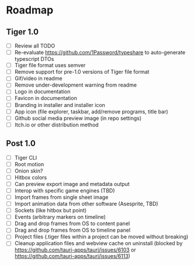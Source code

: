 # Roadmap

## Tiger 1.0

- [ ] Review all TODO
- [ ] Re-evaluate https://github.com/1Password/typeshare to auto-generate typescript DTOs
- [ ] Tiger file format uses semver
- [ ] Remove support for pre-1.0 versions of Tiger file format
- [ ] Gif/video in readme
- [ ] Remove under-development warning from readme
- [ ] Logo in documentation
- [ ] Favicon in documentation
- [ ] Branding in installer and installer icon
- [ ] App icon (file explorer, taskbar, add/remove programs, title bar)
- [ ] Github social media preview image (in repo settings)
- [ ] Itch.io or other distribution method

## Post 1.0

- [ ] Tiger CLI
- [ ] Root motion
- [ ] Onion skin?
- [ ] Hitbox colors
- [ ] Can preview export image and metadata output
- [ ] Interop with specific game engines (TBD)
- [ ] Import frames from single sheet image
- [ ] Import animation data from other software (Asesprite, TBD)
- [ ] Sockets (like hitbox but point)
- [ ] Events (arbitrary markers on timeline)
- [ ] Drag and drop frames from OS to content panel
- [ ] Drag and drop frames from OS to timeline panel
- [ ] Project files (.tiger files within a project can be moved without breaking)
- [ ] Cleanup application files and webview cache on uninstall (blocked by https://github.com/tauri-apps/tauri/issues/6103 or https://github.com/tauri-apps/tauri/issues/6113)
